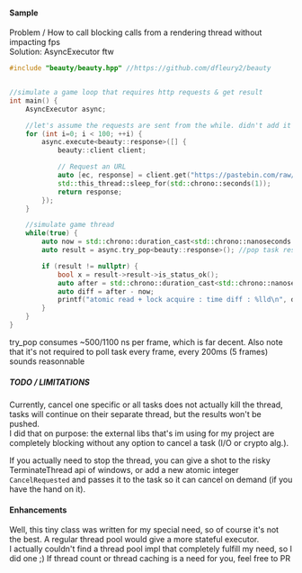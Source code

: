#### Sample

Problem / How to call blocking calls from a rendering thread without impacting fps  
Solution: AsyncExecutor ftw

```cpp
#include "beauty/beauty.hpp" //https://github.com/dfleury2/beauty


//simulate a game loop that requires http requests & get result
int main() { 
    AsyncExecutor async;

	//let's assume the requests are sent from the while. didn't add it on purpose for benchmarking
    for (int i=0; i < 100; ++i) {
        async.execute<beauty::response>([] {
            beauty::client client;

            // Request an URL
            auto [ec, response] = client.get("https://pastebin.com/raw/Q6n031Cn");
            std::this_thread::sleep_for(std::chrono::seconds(1));
            return response;
        });
    }

	//simulate game thread
    while(true) {
        auto now = std::chrono::duration_cast<std::chrono::nanoseconds >(std::chrono::high_resolution_clock::now().time_since_epoch()).count();
        auto result = async.try_pop<beauty::response>(); //pop task results thread safely

        if (result != nullptr) {
            bool x = result->result->is_status_ok();
            auto after = std::chrono::duration_cast<std::chrono::nanoseconds>(std::chrono::high_resolution_clock::now().time_since_epoch()).count();
            auto diff = after - now;
            printf("atomic read + lock acquire : time diff : %lld\n", diff);
        }
    }
}
```
 
try_pop consumes ~500/1100 ns per frame, which is far decent. Also note that it's not required to poll task every frame, every 200ms (5 frames) sounds reasonnable

##### TODO / LIMITATIONS

Currently, cancel one specific or all tasks does not actually kill the thread, tasks will continue on their separate thread, but the results won't be pushed.  
I did that on purpose: the external libs that's im using for my project are completely blocking without any option to cancel a task (I/O or crypto alg.).  

If you actually need to stop the thread, you can give a shot to the risky TerminateThread api of windows, or add a new atomic integer `CancelRequested` and passes it to the task so it can cancel on demand (if you have the hand on it).

#### Enhancements

Well, this tiny class was written for my special need, so of course it's not the best. A regular thread pool would give a more stateful executor.  
I actually couldn't find a thread pool impl that completely fulfill my need, so I did one ;) 
If thread count or thread caching is a need for you, feel free to PR
